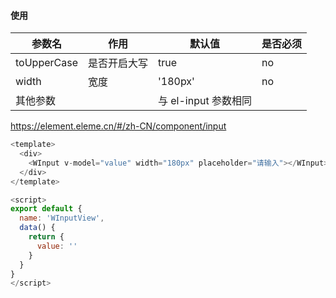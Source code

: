 #### 使用

| 参数名      | 作用         | 默认值               | 是否必须 |
| ----------- | ------------ | -------------------- | -------- |
| toUpperCase | 是否开启大写 | true                 | no       |
| width       | 宽度         | '180px'              | no       |
| 其他参数    |              | 与 el-input 参数相同 |

<https://element.eleme.cn/#/zh-CN/component/input>

```javascript
<template>
  <div>
    <WInput v-model="value" width="180px" placeholder="请输入"></WInput>
  </div>
</template>

<script>
export default {
  name: 'WInputView',
  data() {
    return {
      value: ''
    }
  }
}
</script>

```
